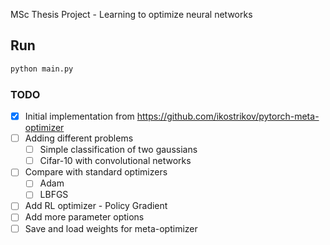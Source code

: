 MSc Thesis Project - Learning to optimize neural networks

## Run

```bash
python main.py
```

### TODO
- [x] Initial implementation from https://github.com/ikostrikov/pytorch-meta-optimizer
- [ ] Adding different problems
    - [ ] Simple classification of two gaussians
    - [ ] Cifar-10 with convolutional networks
- [ ] Compare with standard optimizers
    - [ ] Adam
    - [ ] LBFGS
- [ ] Add RL optimizer - Policy Gradient
- [ ] Add more parameter options
- [ ] Save and load weights for meta-optimizer
